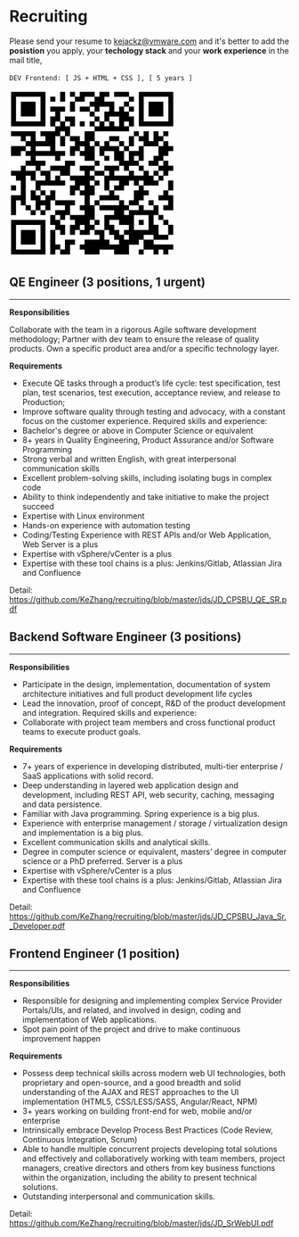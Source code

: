 Recruiting
=======
Please send your resume to kejackz@vmware.com and it's better to add the  **posistion** you apply, your **techology stack** and your **work experience** in the mail title, 

`DEV Frontend: [ JS + HTML + CSS ], [ 5 years ]`
 
<img src="https://github.com/KeZhang/recruiting/blob/master/qr.png" width="300">

## QE Engineer (3 positions, 1 urgent)
---
**Responsibilities**

Collaborate with the team in a rigorous Agile software development methodology; Partner with dev team to ensure the release of quality products. Own a specific product area and/or a specific technology layer.
 
**Requirements**
* Execute QE tasks through a product’s life cycle: test specification, test
plan, test scenarios, test execution, acceptance review, and release to
Production;
* Improve software quality through testing and advocacy, with a constant
focus on the customer experience.
Required skills and experience:
* Bachelor's degree or above in Computer Science or equivalent
* 8+ years in Quality Engineering, Product Assurance and/or Software
Programming
* Strong verbal and written English, with great interpersonal communication
skills
* Excellent problem-solving skills, including isolating bugs in complex code
* Ability to think independently and take initiative to make the project
succeed
* Expertise with Linux environment
* Hands-on experience with automation testing
* Coding/Testing Experience with REST APIs and/or Web Application, Web
Server is a plus
* Expertise with vSphere/vCenter is a plus
* Expertise with these tool chains is a plus: Jenkins/Gitlab, Atlassian Jira
and Confluence

Detail: https://github.com/KeZhang/recruiting/blob/master/jds/JD_CPSBU_QE_SR.pdf


## Backend Software Engineer (3 positions)
---
**Responsibilities**

* Participate in the design, implementation, documentation of system architecture initiatives and full product development life cycles
* Lead the innovation, proof of concept, R&D of the product development and integration.
Required skills and experience:
* Collaborate with project team members and cross functional product teams to execute product goals.
 
**Requirements**

 -	7+ years of experience in developing distributed, multi-tier enterprise / SaaS applications with solid record.
 -	Deep understanding in layered web application design and development, including REST API, web security, caching, messaging and data persistence. 
 -	Familiar with Java programming. Spring experience is a big plus.
 -	Experience with enterprise management / storage / virtualization design and implementation is a big plus.
 -	Excellent communication skills and analytical skills.
 -	Degree in computer science or equivalent, masters’ degree in computer science or a PhD preferred.
Server is a plus
 - Expertise with vSphere/vCenter is a plus
 - Expertise with these tool chains is a plus: Jenkins/Gitlab, Atlassian Jira
and Confluence

Detail: https://github.com/KeZhang/recruiting/blob/master/jds/JD_CPSBU_Java_Sr._Developer.pdf

## Frontend Engineer (1 position)
---

**Responsibilities**

* Responsible for designing and implementing complex Service Provider
Portals/UIs, and related, and involved in design, coding and implementation
of Web applications.
* Spot pain point of the project and drive to make continuous improvement
happen

**Requirements**

* Possess deep technical skills across modern web UI technologies, both proprietary and open-source, and a good breadth and solid understanding of the AJAX and REST approaches to the UI implementation (HTML5,
CSS/LESS/SASS, Angular/React, NPM)
* 3+ years working on building front-end for web, mobile and/or enterprise
* Intrinsically embrace Develop Process Best Practices (Code Review,
Continuous Integration, Scrum)
* Able to handle multiple concurrent projects developing total solutions and effectively and collaboratively working with team members, project managers, creative directors and others from key business functions within the organization, including the ability to present technical solutions.
* Outstanding interpersonal and communication skills. 

Detail: https://github.com/KeZhang/recruiting/blob/master/jds/JD_SrWebUI.pdf



